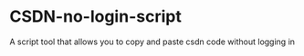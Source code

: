 # CSDN-no-login-script
A script tool that allows you to copy and paste csdn code without logging in
